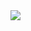 <img src='https://dotnet.microsoft.com/static/images/illustrations/swimlane-blazor-ui-build.svg?v=2_6GDQc4LI7_aGT3Y17cmM90BeCmC2uMo9wiJU3Biiw'>
